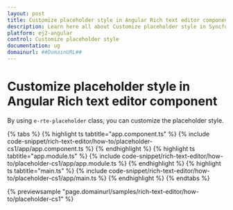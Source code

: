 ```yaml
---
layout: post
title: Customize placeholder style in Angular Rich text editor component | Syncfusion
description: Learn here all about Customize placeholder style in Syncfusion Angular Rich text editor component of Syncfusion Essential JS 2 and more.
platform: ej2-angular
control: Customize placeholder style 
documentation: ug
domainurl: ##DomainURL##
---
```


# Customize placeholder style in Angular Rich text editor component

By using `e-rte-placeholder` class, you can customize the placeholder style.

{% tabs %}
{% highlight ts tabtitle="app.component.ts" %}
{% include code-snippet/rich-text-editor/how-to/placeholder-cs1/app/app.component.ts %}
{% endhighlight %}
{% highlight ts tabtitle="app.module.ts" %}
{% include code-snippet/rich-text-editor/how-to/placeholder-cs1/app/app.module.ts %}
{% endhighlight %}
{% highlight ts tabtitle="main.ts" %}
{% include code-snippet/rich-text-editor/how-to/placeholder-cs1/app/main.ts %}
{% endhighlight %}
{% endtabs %}
  
{% previewsample "page.domainurl/samples/rich-text-editor/how-to/placeholder-cs1" %}
